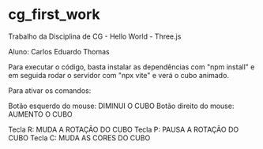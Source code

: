 # cg_first_work
Trabalho da Disciplina de CG - Hello World  - Three.js

Aluno: Carlos Eduardo Thomas

Para executar o código, basta instalar as dependências com "npm install" e 
em seguida rodar o servidor com "npx vite" e verá o cubo animado.

Para ativar os comandos:

Botão esquerdo do mouse: DIMINUI O CUBO
Botão direito do mouse: AUMENTO O CUBO

Tecla R: MUDA A ROTAÇÃO DO CUBO
Tecla P: PAUSA A ROTAÇÃO DO CUBO
Tecla C: MUDA AS CORES DO CUBO
